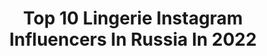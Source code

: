 ---
title: Top 10 Lingerie Instagram Influencers In Russia In 2022
description: >-
  Find top lingerie Instagram influencers in Russia in 2022. Most popular hashtags: #liquidleggings #latexfetish #lingeriemodel.
platform: Instagram
hits: 118
text_top: Analyze the most popular Instagram influencers on inBeat.
text_bottom: Our platform holds 118 Instagram influencers like this in Russia for you to collaborate.
profiles:
  - username: "viktorovich_9541"
    fullname: >-
      Svetlana
    bio: >-
      Минск🇧🇾 🐉girl with a motorcycle 🏍️ 🖤 leather lover 🖤 Шью нижнее белье 😈@viktorovich_lingerie 💙
    location: "Russia"
    followers: 9399
    engagement: 1740
    commentsToLikes: 0.034952
    id: ck8t1twijx0m70j78niklxfkc
    verified: false
    hashtags: "#latexleggings, #liquidleggings, #leatherleggings, #leggingsfetish"
  - username: "ali_sha_li"
    fullname: >-
      Агеева Алина | Ageeva Alina
    bio: >-
      •Психологиня-феминистка профессионально копающаяся в мозгах ⠀ •Дотанцевалась до Чемпионки Мира Самое красивое белье тут➡️ @shali_lingerie
    location: "Russia"
    followers: 50858
    engagement: 450
    commentsToLikes: 0.049353
    id: ck137ewffb7c40i1940inyakj
    verified: false
    hashtags: "#artecreonline, #dance, #ballroom, #ballromdance"
  - username: "irina.averina.photo"
    fullname: >-
      Irina Averina
    bio: >-
      Photographer from Moscow🔞 Animal lover 😻 My brand of lingerie @averina.lingerie Резервный аккаунт @irina.averina.ph Обучение ретуши Now in Moscow 📍
    location: "Russia"
    followers: 41578
    engagement: 268
    commentsToLikes: 0.026146
    id: ck55jzi2sy4o20i11otpze1b9
    verified: false
    hashtags: "#lingerie, #averinalingerie"
  - username: "kandikova_alexandra"
    fullname: >-
      K A N D I K O V A
    bio: >-
      Делай то, что любишь и люби то, что делаешь 🙌🏽 Шью) Отзывы @kandikova_product_review 🖤 Sport 🖤 Lingerie 🖤 Swimwear 🖤
    location: "Russia"
    followers: 5336
    engagement: 264
    commentsToLikes: 0.048544
    id: ck6u6851pe29y0j71krub77yh
    verified: false
    hashtags: ""
  - username: "lina_tsapova"
    fullname: >-
      Lina Tsapova
    bio: >-
      muse of @merci_lingerie artist @temptation.of.art
    location: "Russia"
    followers: 8861
    engagement: 413
    commentsToLikes: 0.027105
    id: ck6tn41b493b30j71m5a1bfyx
    verified: false
    hashtags: ""
  - username: "humanmodell"
    fullname: >-
      Diana Lukmanova
    bio: >-
      Founder @lukmanova_lingerie Реклама @humanmodell_pr_
    location: "Russia"
    followers: 495142
    engagement: 1147
    commentsToLikes: 0.008727
    id: ck5zrjlkkwpck0i149c3rxx8g
    verified: false
    hashtags: ""
  - username: "olesyakuba"
    fullname: >-
      OLESYA KUBA • Fashion • Israel
    bio: >-
      • #Fashion #MotherBlog • Jack Kuba Lingerie 👙 • 💌 stylist@olesyakuba.com
    location: "Russia"
    followers: 63529
    engagement: 133
    commentsToLikes: 0.065924
    id: ck6tw0dcppa0y0j71vw26sp6v
    verified: false
    hashtags: "#quarantinelife, #ootd, #staysafe, #quarantineandchill"
  - username: "fari_i_mari_daryat"
    fullname: >-
      Фарида и Марьям
    bio: >-
      Набор спонсоров на 9 гив от @fari_jabrailova и @mariya.lingerie .Главный приз IPhone 11 . Стоп через 1 день!
    location: "Russia"
    followers: 90826
    engagement: 64
    commentsToLikes: 0.170205
    id: ck8sztzykppeh0j78c5cxd792
    verified: false
    hashtags: ""
  - username: "misstease_lingerie"
    fullname: >-
      Нижнее белье MissTease
    bio: >-
      Люби, дразни, соблазняй ♥️ Собственное производство Примерка перед покупкой Worldwide shipping WA: +79022876689 Заказать: Директ или WA ⤵️
    location: "Russia"
    followers: 129519
    engagement: 153
    commentsToLikes: 0.007228
    id: ck5bxiqbxnsxv0i11sk7a9z8d
    verified: false
    hashtags: "#scarlett, #kink, #misstease, #candy"
  - username: "liana_shel"
    fullname: >-
      𝙢𝙤𝙙𝙚𝙡𝙞𝙣𝙜|𝙛𝙖𝙨𝙝𝙞𝙤𝙣|𝙗𝙚𝙖𝙪𝙩𝙮
    bio: >-
      Professional model ▫️shootings▫️fashion show▫️photo-project Fitness model Finalist MrsWorld Belarus Cooperation & advertising 💌 Portfolio ⬇️
    location: "Russia"
    followers: 30259
    engagement: 205
    commentsToLikes: 0.102466
    id: ck6ui7k4gdid70j7167vjraqw
    verified: false
    hashtags: "#lingeriemodel, #muah, #fitnessmodel, #fashionlook"
---